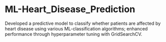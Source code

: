 # ML-Heart_Disease_Prediction
Developed a predictive model to classify whether patients are affected by heart disease using various ML-classification algorithms; enhanced performance through hyperparameter tuning with GridSearchCV.
